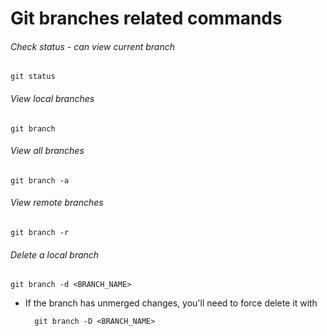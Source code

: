 # Git branches related commands

###### Check status - can view current branch

    git status

###### View local branches

    git branch

###### View all branches

    git branch -a

###### View remote branches

    git branch -r

###### Delete a local branch

    git branch -d <BRANCH_NAME>

* If the branch has unmerged changes, you'll need to force delete it with

        git branch -D <BRANCH_NAME>
